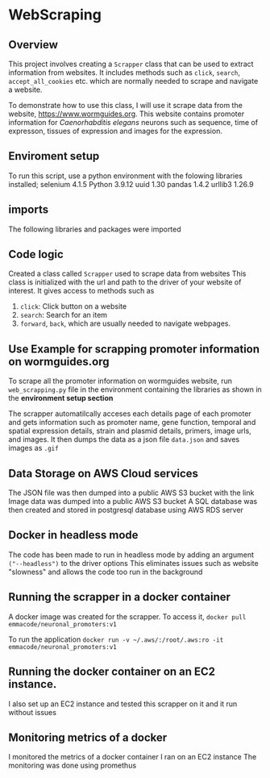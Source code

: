 # WebScraping
## Overview
This project involves creating a `Scrapper` class that can be used to extract information from websites. It includes methods such as `click`, `search`, `accept_all_cookies` etc. which are normally needed to scrape and navigate a website. 

To demonstrate how to use this class, I will use it scrape data from the website, https://www.wormguides.org. This website contains promoter information for *Caenorhabditis elegans* neurons such as sequence, time of expresson, tissues of expression and images for the expression.

## Enviroment setup
To run this script, use a python environment with the folowing libraries installed;
selenium         4.1.5
Python           3.9.12
uuid             1.30
pandas           1.4.2
urllib3          1.26.9

## imports
The following libraries and packages were imported


## Code logic
Created a class called `Scrapper` used to scrape data from websites
This class is initialized with the url and path to the driver of your website of interest.
It gives access to methods such as 

1. `click`: Click button on a website
2. `search`: Search for an item
3. `forward`, `back`, which are usually needed to navigate webpages. 



## Use Example for scrapping promoter information on wormguides.org
To scrape all the promoter information on wormguides website, run `web_scrapping.py` file in the environment containing the libraries as shown in the **environment setup section**

The scrapper automatilcally acceses each details page of each promoter and gets information such as promoter
name, gene function, temporal and spatial expression details, strain and plasmid details, primers, image urls, and images. It then dumps the data as a json file `data.json` and saves images as `.gif`

## Data Storage on AWS Cloud services
The JSON file was then dumped into a public AWS S3 bucket with the link
Image data was dumped into a public AWS S3 bucket
A SQL database was then created and stored in postgresql database using AWS RDS server

## Docker in headless mode
The code has been made to run in headless mode by adding an argument `("--headless")` to the driver options
This eliminates issues such as website "slowness" and allows the code too run in the background

## Running the scrapper in a docker container
A docker image was created for the scrapper. To access it,
`docker pull emmacode/neuronal_promoters:v1`

To run the application
`docker run -v ~/.aws/:/root/.aws:ro -it emmacode/neuronal_promoters:v1`

## Running the docker container on an EC2 instance.
I also set up an EC2 instance and tested this scrapper on it and it run without issues

## Monitoring metrics of a docker
I monitored the metrics of a docker container I ran on an EC2 instance
The monitoring was done using promethus 
